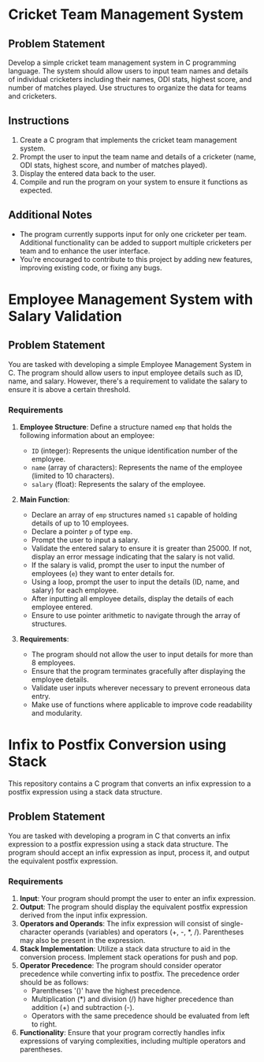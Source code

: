 
# Cricket Team Management System

## Problem Statement

Develop a simple cricket team management system in C programming language. The system should allow users to input team names and details of individual cricketers including their names, ODI stats, highest score, and number of matches played. Use structures to organize the data for teams and cricketers.

## Instructions

1. Create a C program that implements the cricket team management system.
2. Prompt the user to input the team name and details of a cricketer (name, ODI stats, highest score, and number of matches played).
3. Display the entered data back to the user.
4. Compile and run the program on your system to ensure it functions as expected.

## Additional Notes

- The program currently supports input for only one cricketer per team. Additional functionality can be added to support multiple cricketers per team and to enhance the user interface.
- You're encouraged to contribute to this project by adding new features, improving existing code, or fixing any bugs.




# Employee Management System with Salary Validation

## Problem Statement

You are tasked with developing a simple Employee Management System in C. The program should allow users to input employee details such as ID, name, and salary. However, there's a requirement to validate the salary to ensure it is above a certain threshold.

### Requirements

1. **Employee Structure**: Define a structure named `emp` that holds the following information about an employee:
   - `ID` (integer): Represents the unique identification number of the employee.
   - `name` (array of characters): Represents the name of the employee (limited to 10 characters).
   - `salary` (float): Represents the salary of the employee.

2. **Main Function**:
   - Declare an array of `emp` structures named `s1` capable of holding details of up to 10 employees.
   - Declare a pointer `p` of type `emp`.
   - Prompt the user to input a salary.
   - Validate the entered salary to ensure it is greater than 25000. If not, display an error message indicating that the salary is not valid.
   - If the salary is valid, prompt the user to input the number of employees (`e`) they want to enter details for.
   - Using a loop, prompt the user to input the details (ID, name, and salary) for each employee.
   - After inputting all employee details, display the details of each employee entered.
   - Ensure to use pointer arithmetic to navigate through the array of structures.

3. **Requirements**:
   - The program should not allow the user to input details for more than 8 employees.
   - Ensure that the program terminates gracefully after displaying the employee details.
   - Validate user inputs wherever necessary to prevent erroneous data entry.
   - Make use of functions where applicable to improve code readability and modularity.


# Infix to Postfix Conversion using Stack

This repository contains a C program that converts an infix expression to a postfix expression using a stack data structure.

## Problem Statement

You are tasked with developing a program in C that converts an infix expression to a postfix expression using a stack data structure. The program should accept an infix expression as input, process it, and output the equivalent postfix expression.

### Requirements

1. **Input**: Your program should prompt the user to enter an infix expression.
2. **Output**: The program should display the equivalent postfix expression derived from the input infix expression.
3. **Operators and Operands**: The infix expression will consist of single-character operands (variables) and operators (+, -, *, /). Parentheses may also be present in the expression.
4. **Stack Implementation**: Utilize a stack data structure to aid in the conversion process. Implement stack operations for push and pop.
5. **Operator Precedence**: The program should consider operator precedence while converting infix to postfix. The precedence order should be as follows:
   - Parentheses '()' have the highest precedence.
   - Multiplication (*) and division (/) have higher precedence than addition (+) and subtraction (-).
   - Operators with the same precedence should be evaluated from left to right.
6. **Functionality**: Ensure that your program correctly handles infix expressions of varying complexities, including multiple operators and parentheses.
